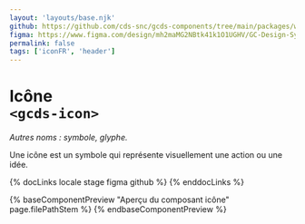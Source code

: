 ```yaml
---
layout: 'layouts/base.njk'
github: https://github.com/cds-snc/gcds-components/tree/main/packages/web/src/components/gcds-icon
figma: https://www.figma.com/design/mh2maMG2NBtk41k1O1UGHV/GC-Design-System?node-id=1847-5001&p=f&t=Yo3cEgk0PtoiM8eX-0
permalink: false
tags: ['iconFR', 'header']
---
```


# Icône <br>`<gcds-icon>`

_Autres noms : symbole, glyphe._

Une icône est un symbole qui représente visuellement une action ou une idée.

{% docLinks locale stage figma github %}
{% enddocLinks %}

{% baseComponentPreview "Aperçu du composant icône" page.filePathStem %}
{% endbaseComponentPreview %}
